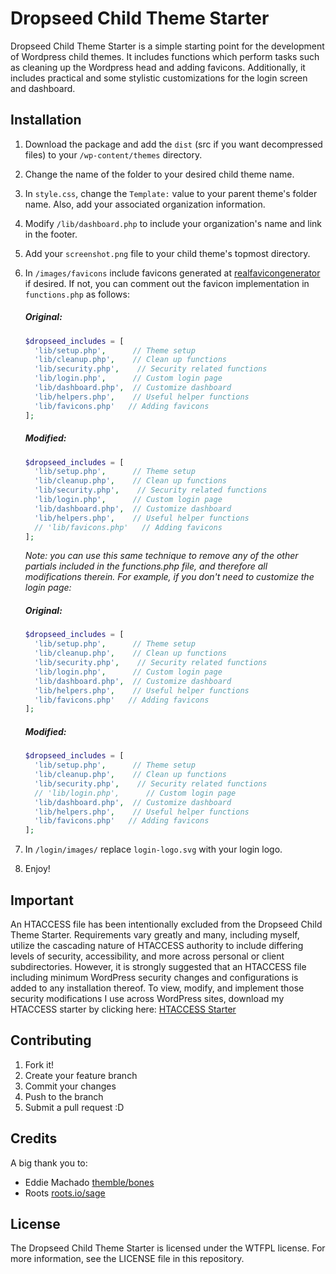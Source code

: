 # Dropseed Child Theme Starter

Dropseed Child Theme Starter is a simple starting point for the development of Wordpress child themes. It includes functions which perform tasks such as cleaning up the Wordpress head and adding favicons. Additionally, it includes practical and some stylistic customizations for the login screen and dashboard.

## Installation

1. Download the package and add the `dist` (src if you want decompressed files) to your `/wp-content/themes` directory.
2. Change the name of the folder to your desired child theme name.
3. In `style.css`, change the `Template:` value to your parent theme's folder name. Also, add your associated organization information.
4. Modify `/lib/dashboard.php` to include your organization's name and link in the footer.
4. Add your `screenshot.png` file to your child theme's topmost directory.
5. In `/images/favicons` include favicons generated at [realfavicongenerator](http://realfavicongenerator.net) if desired. If not, you can comment out the favicon implementation in `functions.php` as follows:

    ##### Original:
    ``` php
    $dropseed_includes = [
      'lib/setup.php',      // Theme setup
      'lib/cleanup.php',    // Clean up functions
      'lib/security.php',    // Security related functions
      'lib/login.php',      // Custom login page
      'lib/dashboard.php',  // Customize dashboard
      'lib/helpers.php',    // Useful helper functions
      'lib/favicons.php'   // Adding favicons
    ];
    ```
    ##### Modified:
    ``` php
    $dropseed_includes = [
      'lib/setup.php',      // Theme setup
      'lib/cleanup.php',    // Clean up functions
      'lib/security.php',    // Security related functions
      'lib/login.php',      // Custom login page
      'lib/dashboard.php',  // Customize dashboard
      'lib/helpers.php',    // Useful helper functions
      // 'lib/favicons.php'   // Adding favicons
    ];
    ```
    _Note: you can use this same technique to remove any of the other partials included in the functions.php file, and therefore all modifications therein. For example, if you don't need to customize the login page:_

    ##### Original:
    ``` php
    $dropseed_includes = [
      'lib/setup.php',      // Theme setup
      'lib/cleanup.php',    // Clean up functions
      'lib/security.php',    // Security related functions
      'lib/login.php',      // Custom login page
      'lib/dashboard.php',  // Customize dashboard
      'lib/helpers.php',    // Useful helper functions
      'lib/favicons.php'   // Adding favicons
    ];
    ```
    ##### Modified:
    ``` php
    $dropseed_includes = [
      'lib/setup.php',      // Theme setup
      'lib/cleanup.php',    // Clean up functions
      'lib/security.php',    // Security related functions
      // 'lib/login.php',      // Custom login page
      'lib/dashboard.php',  // Customize dashboard
      'lib/helpers.php',    // Useful helper functions
      'lib/favicons.php'   // Adding favicons
    ];
    ```

6. In `/login/images/` replace `login-logo.svg` with your login logo.
7. Enjoy!

## Important

An HTACCESS file has been intentionally excluded from the Dropseed Child Theme Starter. Requirements vary greatly and many, including myself, utilize the cascading nature of HTACCESS authority to include differing levels of security, accessibility, and more across personal or client subdirectories. However, it is strongly suggested that an HTACCESS file including minimum WordPress security changes and configurations is added to any installation thereof. To view, modify, and implement those security modifications I use across WordPress sites, download my HTACCESS starter by clicking here: [HTACCESS Starter](https://gist.github.com/ryanmroth/2a015dd8e883fd3f0a41f6a7ce1422b7)

## Contributing

1. Fork it!
2. Create your feature branch
3. Commit your changes
4. Push to the branch
5. Submit a pull request :D

## Credits

A big thank you to:

  - Eddie Machado [themble/bones](http://themble.com/bones/)
  - Roots [roots.io/sage](https://roots.io/sage/)

## License

The Dropseed Child Theme Starter is licensed under the WTFPL license. For more
information, see the LICENSE file in this repository.
